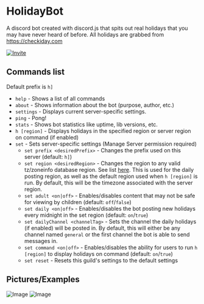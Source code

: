 # HolidayBot
A discord bot created with discord.js that spits out real holidays that you may have never heard of before. All holidays are grabbed from https://checkiday.com

[![Invite](https://austin-serves-the.yiff.church/i/ovgxbdm4.png)](https://discordapp.com/api/oauth2/authorize?client_id=504508062929911869&permissions=67456064&scope=bot)

## Commands list
Default prefix is `h]`

* `help` - Shows a list of all commands
* `about` - Shows information about the bot (purpose, author, etc.)
* `settings` - Displays current server-specific settings.
* `ping` - Pong!
* `stats` - Shows bot statistics like uptime, lib versions, etc.
* `h [region]` - Displays holidays in the specified region or server region on command (if enabled)
* `set` - Sets server-specific settings (Manage Server permission required)
    * `set prefix <desiredPrefix>` - Changes the prefix used on this server (default: `h]`)
    * `set region <desiredRegion>` - Changes the region to any valid tz/zoneinfo database region. See list [here](https://en.wikipedia.org/wiki/List_of_tz_database_time_zones). This is used for the daily posting region, as well as the default region used when `h [region]` is run. By default, this will be the timezone associated with the server region.
    * `set adult <on|off>` - Enables/disables content that may not be safe for viewing by children (default: `off`/`false`)
    * `set daily <on|off>` - Enables/disables the bot posting new holidays every midnight in the set region (default: `on`/`true`)
    * `set dailyChannel <channelTag>` - Sets the channel the daily holidays (if enabled) will be posted in. By default, this will either be any channel named `general` or the first channel the bot is able to send messages in.
    * `set command <on|off>` - Enables/disables the ability for users to run `h [region]` to display holidays on command (default: `on`/`true`)
    * `set reset` - Resets this guild's settings to the default settings


## Pictures/Examples
![Image](https://austin-serves-the.yiff.church/i/s8mva0np.png "command")
![Image](https://austin-serves-the.yiff.church/i/g2kiq2nh.png "daily")